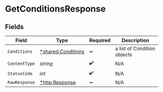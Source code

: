 # GetConditionsResponse


## Fields

| Field                                                   | Type                                                    | Required                                                | Description                                             |
| ------------------------------------------------------- | ------------------------------------------------------- | ------------------------------------------------------- | ------------------------------------------------------- |
| `Conditions`                                            | [*shared.Conditions](../../models/shared/conditions.md) | :heavy_minus_sign:                                      | a list of Condition objects                             |
| `ContentType`                                           | *string*                                                | :heavy_check_mark:                                      | N/A                                                     |
| `StatusCode`                                            | *int*                                                   | :heavy_check_mark:                                      | N/A                                                     |
| `RawResponse`                                           | [*http.Response](https://pkg.go.dev/net/http#Response)  | :heavy_minus_sign:                                      | N/A                                                     |